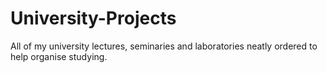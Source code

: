 # University-Projects

All of my university lectures, seminaries and laboratories neatly ordered to help organise studying.